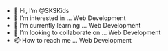 - 👋 Hi, I’m @SKSKids
- 👀 I’m interested in ... Web Development
- 🌱 I’m currently learning ... Web Development
- 💞️ I’m looking to collaborate on ... Web Development
- 📫 How to reach me ... Web Development

<!---
SKSKids/SKSKids is a ✨ special ✨ repository because its `README.md` (this file) appears on your GitHub profile.
You can click the Preview link to take a look at your changes.
--->
